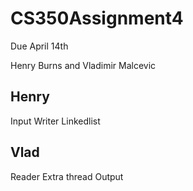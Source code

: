 # CS350Assignment4
Due April 14th

Henry Burns and Vladimir Malcevic

Henry
--------------------
Input
Writer
Linkedlist

Vlad
--------------------
Reader
Extra thread
Output
